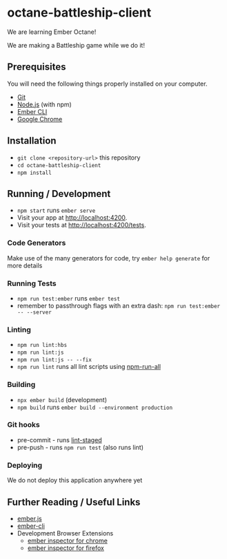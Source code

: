 # octane-battleship-client

We are learning Ember Octane!

We are making a Battleship game while we do it!

## Prerequisites

You will need the following things properly installed on your computer.

- [Git](https://git-scm.com/)
- [Node.js](https://nodejs.org/) (with npm)
- [Ember CLI](https://ember-cli.com/)
- [Google Chrome](https://google.com/chrome/)

## Installation

- `git clone <repository-url>` this repository
- `cd octane-battleship-client`
- `npm install`

## Running / Development

- `npm start` runs `ember serve`
- Visit your app at [http://localhost:4200](http://localhost:4200).
- Visit your tests at [http://localhost:4200/tests](http://localhost:4200/tests).

### Code Generators

Make use of the many generators for code, try `ember help generate` for more details

### Running Tests

- `npm run test:ember` runs `ember test`
- remember to passthrough flags with an extra dash: `npm run test:ember -- --server`

### Linting

- `npm run lint:hbs`
- `npm run lint:js`
- `npm run lint:js -- --fix`
- `npm run lint` runs all lint scripts using [npm-run-all](https://github.com/mysticatea/npm-run-all/blob/HEAD/docs/npm-run-all.md)

### Building

- `npx ember build` (development)
- `npm build` runs `ember build --environment production`

### Git hooks

- pre-commit - runs [lint-staged](https://github.com/okonet/lint-staged)
- pre-push - runs `npm run test` (also runs lint)

### Deploying

We do not deploy this application anywhere yet

## Further Reading / Useful Links

- [ember.js](https://emberjs.com/)
- [ember-cli](https://ember-cli.com/)
- Development Browser Extensions
  - [ember inspector for chrome](https://chrome.google.com/webstore/detail/ember-inspector/bmdblncegkenkacieihfhpjfppoconhi)
  - [ember inspector for firefox](https://addons.mozilla.org/en-US/firefox/addon/ember-inspector/)
